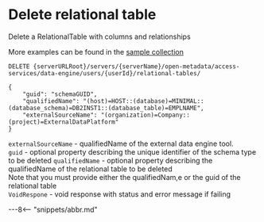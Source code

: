 <!-- SPDX-License-Identifier: CC-BY-4.0 -->
<!-- Copyright Contributors to the ODPi Egeria project. -->

# Delete relational table

Delete a RelationalTable with columns and relationships

More examples can be found in the
[sample collection](samples/collections/DataEngine-asset_endpoints.postman_collection.json)

```
DELETE {serverURLRoot}/servers/{serverName}/open-metadata/access-services/data-engine/users/{userId}/relational-tables/

{
    "guid": "schemaGUID",
    "qualifiedName": "(host)=HOST::(database)=MINIMAL::(database_schema)=DB2INST1::(database_table)=EMPLNAME",
    "externalSourceName": "(organization)=Company::(project)=ExternalDataPlatform"
}
```
`externalSourceName` - qualifiedName of the external data engine tool.<br>
`guid` - optional property describing the unique identifier of the schema type to be deleted
`qualifiedName` - optional property describing the qualifiedName of the relational table to be deleted<br>
Note that you must provide either the qualifiedNam,e or the guid of the relational table <br>
`VoidRespone` - void response with status and error message if failing


---8<-- "snippets/abbr.md"







